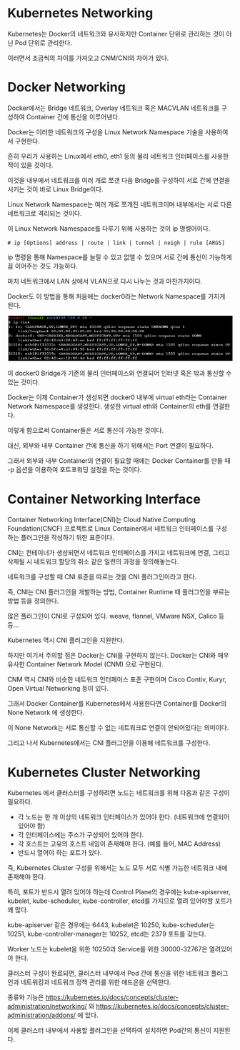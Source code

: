 # Kubernetes Networking

Kubernetes는 Docker의 네트워크와 유사하지만 Container 단위로 관리하는 것이 아닌 Pod 단위로 관리한다.

이러면서 조금씩의 차이를 가져오고 CNM/CNI의 차이가 있다.

# Docker Networking

Docker에서는 Bridge 네트워크, Overlay 네트워크 혹은 MACVLAN 네트워크를 구성하여 Container 간에 통신을 이루어낸다.

Docker는 이러한 네트워크의 구성을 Linux Network Namespace 기술을 사용하여서 구현한다.

흔히 우리가 사용하는 Linux에서 eth0, eth1 등의 물리 네트워크 인터페이스를 사용한 적이 있을 것이다. 

이것을 내부에서 네트워크를 여러 개로 쪼갠 다음 Bridge를 구성하여 서로 간에 연결을 시키는 것이 바로 Linux Bridge이다.

Linux Network Namespace는 여러 개로 쪼개진 네트워크이며 내부에서는 서로 다른 네트워크로 격리되는 것이다.

이 Linux Network Namespace를 다루기 위해 사용하는 것이 ip 명령어이다.

```
# ip [Options] address | route | link | tunnel | neigh | rule [ARGS]
```

ip 명령을 통해 Namespace를 늘릴 수 있고 없앨 수 있으며 서로 간에 통신이 가능하게끔 이어주는 것도 가능하다.

마치 네트워크에서 LAN 상에서 VLAN으로 다시 나누는 것과 마찬가지이다.

Docker도 이 방법을 통해 처음에는 docker0라는 Network Namespace를 가지게 된다.

![image1](https://github.com/kjo26619/Certificated-Kubernetes-Administrator/blob/main/Chapter6/Image/network1.PNG)

이 docker0 Bridge가 기존의 물리 인터페이스와 연결되어 인터넷 혹은 밖과 통신할 수 있는 것이다.

Docker는 이제 Container가 생성되면 docker0 내부에 virtual eth라는 Container Network Namespace를 생성한다. 생성한 virtual eth와 Container의 eth를 연결한다.

이렇게 함으로써 Container들은 서로 통신이 가능한 것이다.

대신, 외부와 내부 Container 간에 통신을 하기 위해서는 Port 연결이 필요하다. 

그래서 외부와 내부 Container의 연결이 필요할 때에는 Docker Container를 만들 때 -p 옵션을 이용하여 포트포워딩 설정을 하는 것이다.

# Container Networking Interface

Container Networking Interface(CNI)는 Cloud Native Computing Foundation(CNCF) 프로젝트로 Linux Container에서 네트워크 인터페이스를 구성하는 플러그인을 작성하기 위한 표준이다.

CNI는 컨테이너가 생성되면서 네트워크 인터페이스를 가지고 네트워크에 연결, 그리고 삭제될 시 네트워크 할당의 취소 같은 일련의 과정을 정의해놓는다.

네트워크를 구성할 때 CNI 표준을 따르는 것을 CNI 플러그인이라고 한다.

즉, CNI는 CNI 플러그인을 개발하는 방법, Container Runtime 때 플러그인을 부르는 방법 등을 정의한다.

많은 플러그인이 CNI로 구성되어 있다. weave, flannel, VMware NSX, Calico 등등...

Kubernetes 역시 CNI 플러그인을 지원한다.

하지만 여기서 주의할 점은 Docker는 CNI를 구현하지 않는다. Docker는 CNI와 매우 유사한 Container Network Model (CNM) 으로 구현된다.

CNM 역시 CNI와 비슷한 네트워크 인터페이스 표준 구현이며 Cisco Contiv, Kuryr, Open Virtual Networking 등이 있다.

그래서 Docker Container를 Kubernetes에서 사용한다면 Container를 Docker의 None Network 에 생성한다.

이 None Network는 서로 통신할 수 없는 네트워크로 연결이 안되어있다는 의미이다.

그리고 나서 Kubernetes에서는 CNI 플러그인을 이용해 네트워크를 구성한다.

# Kubernetes Cluster Networking

Kubernetes 에서 클러스터를 구성하려면 노드는 네트워크를 위해 다음과 같은 구성이 필요하다.

- 각 노드는 한 개 이상의 네트워크 인터페이스가 있어야 한다. (네트워크에 연결되어 있어야 함)
- 각 인터페이스에는 주소가 구성되어 있어야 한다.
- 각 호스트는 고유의 호스트 네임이 존재해야 한다. (예를 들어, MAC Address)
- 반드시 열어야 하는 포트가 있다.

즉, Kubernetes Cluster 구성을 위해서는 노드 모두 서로 식별 가능한 네트워크 내에 존재해야 한다.

특히, 포트가 반드시 열려 있어야 하는데 Control Plane의 경우에는 kube-apiserver, kubelet, kube-scheduler, kube-controller, etcd를 가지므로 열려 있어야할 포트가 꽤 많다.

kube-apiserver 같은 경우에는 6443, kubelet은 10250, kube-scheduler는 10251, kube-controller-manager는 10252, etcd는 2379 포트를 갖는다.

Worker 노드는 kubelet을 위한 10250과 Service를 위한 30000-32767은 열려있어야 한다.

클러스터 구성이 완료되면, 클러스터 내부에서 Pod 간에 통신을 위한 네트워크 플러그인과 네트워킹과 네트워크 정책 관리를 위한 애드온을 선택한다.

종류와 기능은 https://kubernetes.io/docs/concepts/cluster-administration/networking/ 와 https://kubernetes.io/docs/concepts/cluster-administration/addons/ 에 있다.

이제 클러스터 내부에서 사용할 플러그인을 선택하여 설치하면 Pod간의 통신이 지원된다.
